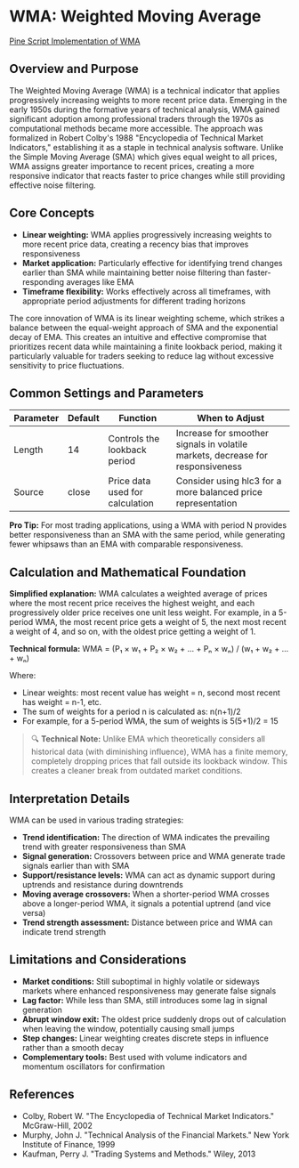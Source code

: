 # WMA: Weighted Moving Average

[Pine Script Implementation of WMA](https://github.com/mihakralj/pinescript/blob/main/indicators/trends_FIR/wma.pine)

## Overview and Purpose

The Weighted Moving Average (WMA) is a technical indicator that applies progressively increasing weights to more recent price data. Emerging in the early 1950s during the formative years of technical analysis, WMA gained significant adoption among professional traders through the 1970s as computational methods became more accessible. The approach was formalized in Robert Colby's 1988 "Encyclopedia of Technical Market Indicators," establishing it as a staple in technical analysis software. Unlike the Simple Moving Average (SMA) which gives equal weight to all prices, WMA assigns greater importance to recent prices, creating a more responsive indicator that reacts faster to price changes while still providing effective noise filtering.

## Core Concepts

* **Linear weighting:** WMA applies progressively increasing weights to more recent price data, creating a recency bias that improves responsiveness
* **Market application:** Particularly effective for identifying trend changes earlier than SMA while maintaining better noise filtering than faster-responding averages like EMA
* **Timeframe flexibility:** Works effectively across all timeframes, with appropriate period adjustments for different trading horizons

The core innovation of WMA is its linear weighting scheme, which strikes a balance between the equal-weight approach of SMA and the exponential decay of EMA. This creates an intuitive and effective compromise that prioritizes recent data while maintaining a finite lookback period, making it particularly valuable for traders seeking to reduce lag without excessive sensitivity to price fluctuations.

## Common Settings and Parameters

| Parameter | Default | Function | When to Adjust |
|-----------|---------|----------|---------------|
| Length | 14 | Controls the lookback period | Increase for smoother signals in volatile markets, decrease for responsiveness |
| Source | close | Price data used for calculation | Consider using hlc3 for a more balanced price representation |

**Pro Tip:** For most trading applications, using a WMA with period N provides better responsiveness than an SMA with the same period, while generating fewer whipsaws than an EMA with comparable responsiveness.

## Calculation and Mathematical Foundation

**Simplified explanation:**
WMA calculates a weighted average of prices where the most recent price receives the highest weight, and each progressively older price receives one unit less weight. For example, in a 5-period WMA, the most recent price gets a weight of 5, the next most recent a weight of 4, and so on, with the oldest price getting a weight of 1.

**Technical formula:**
WMA = (P₁ × w₁ + P₂ × w₂ + ... + Pₙ × wₙ) / (w₁ + w₂ + ... + wₙ)

Where:
- Linear weights: most recent value has weight = n, second most recent has weight = n-1, etc.
- The sum of weights for a period n is calculated as: n(n+1)/2
- For example, for a 5-period WMA, the sum of weights is 5(5+1)/2 = 15

> 🔍 **Technical Note:** Unlike EMA which theoretically considers all historical data (with diminishing influence), WMA has a finite memory, completely dropping prices that fall outside its lookback window. This creates a cleaner break from outdated market conditions.

## Interpretation Details

WMA can be used in various trading strategies:

* **Trend identification:** The direction of WMA indicates the prevailing trend with greater responsiveness than SMA
* **Signal generation:** Crossovers between price and WMA generate trade signals earlier than with SMA
* **Support/resistance levels:** WMA can act as dynamic support during uptrends and resistance during downtrends
* **Moving average crossovers:** When a shorter-period WMA crosses above a longer-period WMA, it signals a potential uptrend (and vice versa)
* **Trend strength assessment:** Distance between price and WMA can indicate trend strength

## Limitations and Considerations

* **Market conditions:** Still suboptimal in highly volatile or sideways markets where enhanced responsiveness may generate false signals
* **Lag factor:** While less than SMA, still introduces some lag in signal generation
* **Abrupt window exit:** The oldest price suddenly drops out of calculation when leaving the window, potentially causing small jumps
* **Step changes:** Linear weighting creates discrete steps in influence rather than a smooth decay
* **Complementary tools:** Best used with volume indicators and momentum oscillators for confirmation

## References

* Colby, Robert W. "The Encyclopedia of Technical Market Indicators." McGraw-Hill, 2002
* Murphy, John J. "Technical Analysis of the Financial Markets." New York Institute of Finance, 1999
* Kaufman, Perry J. "Trading Systems and Methods." Wiley, 2013
